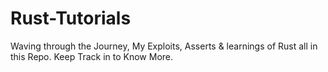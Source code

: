 # Rust-Tutorials
Waving through the Journey, My Exploits, Asserts &amp; learnings of Rust all in this Repo. Keep Track in to Know More.
